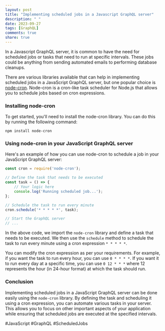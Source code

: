 ```yaml
---
layout: post
title: "Implementing scheduled jobs in a Javascript GraphQL server"
description: " "
date: 2023-09-27
tags: [GraphQL]
comments: true
share: true
---
```


In a Javascript GraphQL server, it is common to have the need for scheduled jobs or tasks that need to run at specific intervals. These jobs could be anything from sending automated emails to performing database cleanups.

There are various libraries available that can help in implementing scheduled jobs in a JavaScript GraphQL server, but one popular choice is [node-cron](https://www.npmjs.com/package/node-cron). Node-cron is a cron-like task scheduler for Node.js that allows you to schedule jobs based on cron expressions.

### Installing node-cron

To get started, you'll need to install the node-cron library. You can do this by running the following command:

```shell
npm install node-cron
```

### Using node-cron in your JavaScript GraphQL server

Here's an example of how you can use node-cron to schedule a job in your JavaScript GraphQL server:

```javascript
const cron = require('node-cron');

// Define the task that needs to be executed
const task = () => {
    // Your logic here
    console.log('Running scheduled job...');
};

// Schedule the task to run every minute
cron.schedule('* * * * *', task);

// Start the GraphQL server
// ...
```

In the above code, we import the `node-cron` library and define a task that needs to be executed. We then use the `schedule` method to schedule the task to run every minute using a cron expression `* * * * *`.

You can modify the cron expression as per your requirements. For example, if you want the task to run every hour, you can use `0 * * * *`. If you want it to run every day at a specific time, you can use `0 12 * * *` where 12 represents the hour (in 24-hour format) at which the task should run.

### Conclusion

Implementing scheduled jobs in a JavaScript GraphQL server can be done easily using the `node-cron` library. By defining the task and scheduling it using a cron expression, you can automate various tasks in your server. This allows you to focus on other important aspects of your application while ensuring that scheduled jobs are executed at the specified intervals.

#JavaScript #GraphQL #ScheduledJobs